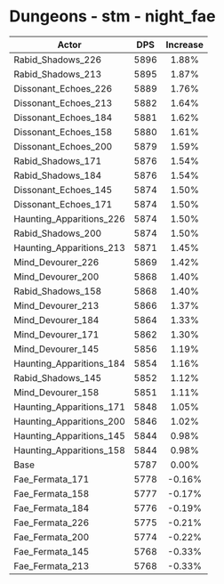 # Dungeons - stm - night_fae
| Actor | DPS | Increase |
|---|:---:|:---:|
|Rabid_Shadows_226|5896|1.88%|
|Rabid_Shadows_213|5895|1.87%|
|Dissonant_Echoes_226|5889|1.76%|
|Dissonant_Echoes_213|5882|1.64%|
|Dissonant_Echoes_184|5881|1.62%|
|Dissonant_Echoes_158|5880|1.61%|
|Dissonant_Echoes_200|5879|1.59%|
|Rabid_Shadows_171|5876|1.54%|
|Rabid_Shadows_184|5876|1.54%|
|Dissonant_Echoes_145|5874|1.50%|
|Dissonant_Echoes_171|5874|1.50%|
|Haunting_Apparitions_226|5874|1.50%|
|Rabid_Shadows_200|5874|1.50%|
|Haunting_Apparitions_213|5871|1.45%|
|Mind_Devourer_226|5869|1.42%|
|Mind_Devourer_200|5868|1.40%|
|Rabid_Shadows_158|5868|1.40%|
|Mind_Devourer_213|5866|1.37%|
|Mind_Devourer_184|5864|1.33%|
|Mind_Devourer_171|5862|1.30%|
|Mind_Devourer_145|5856|1.19%|
|Haunting_Apparitions_184|5854|1.16%|
|Rabid_Shadows_145|5852|1.12%|
|Mind_Devourer_158|5851|1.11%|
|Haunting_Apparitions_171|5848|1.05%|
|Haunting_Apparitions_200|5846|1.02%|
|Haunting_Apparitions_145|5844|0.98%|
|Haunting_Apparitions_158|5844|0.98%|
|Base|5787|0.00%|
|Fae_Fermata_171|5778|-0.16%|
|Fae_Fermata_158|5777|-0.17%|
|Fae_Fermata_184|5776|-0.19%|
|Fae_Fermata_226|5775|-0.21%|
|Fae_Fermata_200|5774|-0.22%|
|Fae_Fermata_145|5768|-0.33%|
|Fae_Fermata_213|5768|-0.33%|
